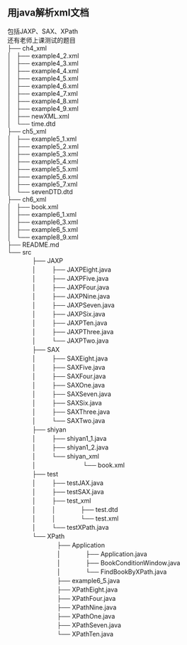 ## 用java解析xml文档
包括JAXP、SAX、XPath  
还有老师上课测试的题目  
├── ch4_xml  
│   ├── example4_2.xml  
│   ├── example4_3.xml    
│   ├── example4_4.xml  
│   ├── example4_5.xml  
│   ├── example4_6.xml  
│   ├── example4_7.xml  
│   ├── example4_8.xml  
│   ├── example4_9.xml  
│   ├── newXML.xml  
│   └── time.dtd  
├── ch5_xml  
│   ├── example5_1.xml  
│   ├── example5_2.xml  
│   ├── example5_3.xml  
│   ├── example5_4.xml  
│   ├── example5_5.xml  
│   ├── example5_6.xml  
│   ├── example5_7.xml  
│   └── sevenDTD.dtd  
├── ch6_xml  
│   ├── book.xml  
│   ├── example6_1.xml  
│   ├── example6_3.xml   
│   ├── example6_5.xml  
│   └── example8_9.xml  
├── README.md  
└── src  
　　　　├── JAXP  
　　　　│  　　├── JAXPEight.java  
　　　　│  　　├── JAXPFive.java  
　　　　│  　　├── JAXPFour.java  
　　　　│  　　├── JAXPNine.java  
　　　　│  　　├── JAXPSeven.java  
　　　　│  　　├── JAXPSix.java  
　　　　│  　　├── JAXPTen.java  
　　　　│  　　├── JAXPThree.java  
　　　　│  　　└── JAXPTwo.java  
　　　　├── SAX  
　　　　│  　　├── SAXEight.java  
　　　　│  　　├── SAXFive.java  
　　　　│  　　├── SAXFour.java  
　　　　│  　　├── SAXOne.java  
　　　　│  　　├── SAXSeven.java  
　　　　│  　　├── SAXSix.java  
　　　　│  　　├── SAXThree.java  
　　　　│  　　└── SAXTwo.java  
　　　　├── shiyan  
　　　　│  　　├── shiyan1_1.java  
　　　　│  　　├── shiyan1_2.java  
　　　　│  　　└── shiyan_xml  
　　　　│　 　　　　　　  └── book.xml  
　　　　├── test  
　　　　│  　　├── testJAX.java  
　　　　│  　　├── testSAX.java  
　　　　│  　　├── test_xml  
　　　　│　 　 │　　　　├── test.dtd  
　　　　│　 　 │　　　　└── test.xml  
　　　　│  　　└── testXPath.java  
　　　　└── XPath  
　　　　　　　　├── Application  
　　　　　　　　│　　　　├── Application.java  
　　　　　　　　│　　　　├── BookConditionWindow.java  
　　　　　　　　│　　　　└── FindBookByXPath.java  
　　　　　　　　├── example6_5.java  
　　　　　　　　├── XPathEight.java  
　　　　　　　　├── XPathFour.java  
　　　　　　　　├── XPathNine.java  
　　　　　　　　├── XPathOne.java  
　　　　　　　　├── XPathSeven.java  
　　　　　　　　└── XPathTen.java  
 
 